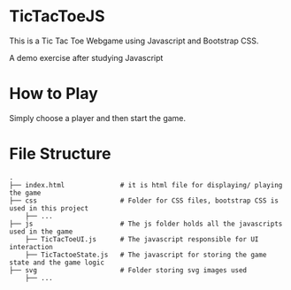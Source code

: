 # TicTacToeJS

This is a Tic Tac Toe Webgame using Javascript and Bootstrap CSS.

A demo exercise after studying Javascript

# How to Play

Simply choose a player and then start the game.

# File Structure
 
    .
    ├── index.html              # it is html file for displaying/ playing the game
    ├── css                     # Folder for CSS files, bootstrap CSS is used in this project
        ├── ...
    ├── js                      # The js folder holds all the javascripts used in the game
        ├── TicTacToeUI.js      # The javascript responsible for UI interaction
        ├── TicTactoeState.js   # The javascript for storing the game state and the game logic
    ├── svg                     # Folder storing svg images used
        ├── ...
